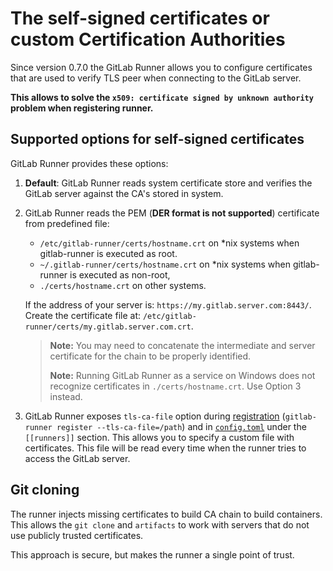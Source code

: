 # The self-signed certificates or custom Certification Authorities

Since version 0.7.0 the GitLab Runner allows you to configure certificates that
are used to verify TLS peer when connecting to the GitLab server.

**This allows to solve the `x509: certificate signed by unknown authority` problem when registering runner.**

## Supported options for self-signed certificates

GitLab Runner provides these options:

1. **Default**: GitLab Runner reads system certificate store and verifies the GitLab server against the CA's stored in system.

1. GitLab Runner reads the PEM (**DER format is not supported**) certificate from predefined file:

   - `/etc/gitlab-runner/certs/hostname.crt` on *nix systems when gitlab-runner is executed as root.
   - `~/.gitlab-runner/certs/hostname.crt` on *nix systems when gitlab-runner is executed as non-root,
   - `./certs/hostname.crt` on other systems.

   If the address of your server is: `https://my.gitlab.server.com:8443/`.
   Create the certificate file at: `/etc/gitlab-runner/certs/my.gitlab.server.com.crt`.

   > **Note:** You may need to concatenate the intermediate and server certificate
   > for the chain to be properly identified.
   >
   > **Note:** Running GitLab Runner as a service on Windows does not recognize certificates in `./certs/hostname.crt`.
   > Use Option 3 instead.

1. GitLab Runner exposes `tls-ca-file` option during
   [registration](../commands/README.md#gitlab-runner-register)
   (`gitlab-runner register --tls-ca-file=/path`) and in
   [`config.toml`](advanced-configuration.md) under the `[[runners]]` section.
   This allows you to specify a custom file with certificates.
   This file will be read every time when the runner tries to access the GitLab server.

## Git cloning

The runner injects missing certificates to build CA chain to build containers.
This allows the `git clone` and `artifacts` to work with servers that do not use publicly trusted certificates.

This approach is secure, but makes the runner a single point of trust.

